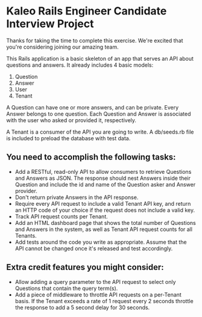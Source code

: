 # Kaleo Rails Engineer Candidate Interview Project

Thanks for taking the time to complete this exercise. We're excited that you're considering joining our amazing team.

This Rails application is a basic skeleton of an app that serves an API about questions and answers. It already includes 4 basic models:

1.  Question
2.  Answer
3.  User
4.  Tenant

A Question can have one or more answers, and can be private. Every Answer belongs to one question. Each Question and Answer is associated with the user who asked or provided it, respectively.

A Tenant is a consumer of the API you are going to write. A db/seeds.rb file is included to preload the database with test data.

## You need to accomplish the following tasks:

*   Add a RESTful, read-only API to allow consumers to retrieve Questions and Answers as JSON. The response should nest Answers inside their Question and include the id and name of the Question asker and Answer provider.
*   Don't return private Answers in the API response.
*   Require every API request to include a valid Tenant API key, and return an HTTP code of your choice if the request does not include a valid key.
*   Track API request counts per Tenant.
*   Add an HTML dashboard page that shows the total number of Questions and Answers in the system, as well as Tenant API request counts for all Tenants.
*   Add tests around the code you write as appropriate. Assume that the API cannot be changed once it's released and test accordingly.

## Extra credit features you might consider:

*   Allow adding a query parameter to the API request to select only Questions that contain the query term(s).
*   Add a piece of middleware to throttle API requests on a per-Tenant basis. If the Tenant exceeds a rate of 1 request every 2 seconds throttle the response to add a 5 second delay for 30 seconds.

